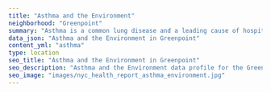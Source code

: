 ```yaml
---
title: "Asthma and the Environment"
neighborhood: "Greenpoint"
summary: "Asthma is a common lung disease and a leading cause of hospitalizations for children under 15 years old. This report provides a summary of asthma indicators by neighborhood. It also describes housing and neighborhood characteristics that can make asthma worse."
data_json: "Asthma and the Environment in Greenpoint"
content_yml: "asthma"
type: location
seo_title: "Asthma and the Environment in Greenpoint"
seo_description: "Asthma and the Environment data profile for the Greenpoint neighborhood of NYC."
seo_image: "images/nyc_health_report_asthma_environment.jpg"
---
```

